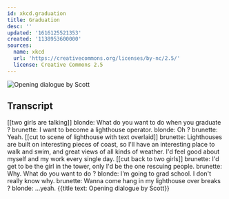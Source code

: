 ```yaml
---
id: xkcd.graduation
title: Graduation
desc: ''
updated: '1616125521353'
created: '1138953600000'
sources:
  name: xkcd
  url: 'https://creativecommons.org/licenses/by-nc/2.5/'
  license: Creative Commons 2.5
---
```

![Opening dialogue by Scott](https://imgs.xkcd.com/comics/graduation.jpg)

## Transcript
[[two girls are talking]]
blonde: What do you want to do when you graduate ?
brunette: I want to become a lighthouse operator.
blonde: Oh ?
brunette: Yeah.
[[cut to scene of lighthouse with text overlaid]]
brunette: Lighthouses are built on interesting pieces of coast, so I'll have an interesting place to walk and swim, and great views of all kinds of weather.  I'd feel good about myself and my work every single day.
[[cut back to two girls]]
brunette: I'd get to be the girl in the tower, only I'd be the one rescuing people.
brunette: Why. What do you want to do ?
blonde: I'm going to grad school.  I don't really know why.
brunette: Wanna come hang in my lighthouse over breaks ?
blonde: ...yeah.
{{title text: Opening dialogue by Scott}}
